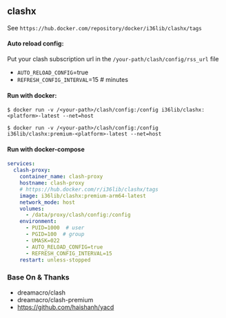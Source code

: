 ## clashx

See `https://hub.docker.com/repository/docker/i36lib/clashx/tags`

#### Auto reload config:

Put your clash subscription url in the `/your-path/clash/config/rss_url` file

- `AUTO_RELOAD_CONFIG`=true
- `REFRESH_CONFIG_INTERVAL`=15    # minutes

#### Run with docker:

```shell
$ docker run -v /<your-path>/clash/config:/config i36lib/clashx:<platform>-latest --net=host

$ docker run -v /<your-path>/clash/config:/config i36lib/clashx:premium-<platform>-latest --net=host
```

#### Run with docker-compose

```yaml
services:
  clash-proxy:
    container_name: clash-proxy
    hostname: clash-proxy
    # https://hub.docker.com/r/i36lib/clashx/tags
    image: i36lib/clashx:premium-arm64-latest
    network_mode: host
    volumes:
      - /data/proxy/clash/config:/config
    environment:
      - PUID=1000  # user
      - PGID=100  # group
      - UMASK=022
      - AUTO_RELOAD_CONFIG=true
      - REFRESH_CONFIG_INTERVAL=15
    restart: unless-stopped
```

### Base On & Thanks

- dreamacro/clash
- dreamacro/clash-premium
- https://github.com/haishanh/yacd
